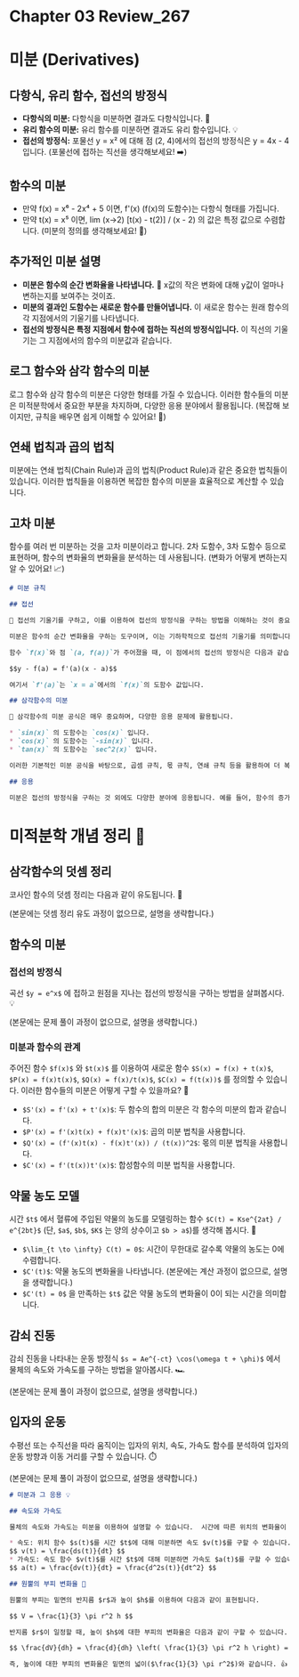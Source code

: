 # Chapter 03 Review_267

# 미분 (Derivatives)

## 다항식, 유리 함수, 접선의 방정식

* **다항식의 미분:** 다항식을 미분하면 결과도 다항식입니다.  🤔
* **유리 함수의 미분:** 유리 함수를 미분하면 결과도 유리 함수입니다. 💡
* **접선의 방정식:** 포물선 y = x² 에 대해 점 (2, 4)에서의 접선의 방정식은 y = 4x - 4 입니다.  (포물선에 접하는 직선을 생각해보세요! ➡️)

## 함수의 미분

* 만약 f(x) = x⁶ - 2x⁴ + 5 이면, f'(x) (f(x)의 도함수)는 다항식 형태를 가집니다.
* 만약 t(x) = x⁵ 이면, lim (x->2) [t(x) - t(2)] / (x - 2) 의 값은 특정 값으로 수렴합니다. (미분의 정의를 생각해보세요! 🧐)


## 추가적인 미분 설명

* **미분은 함수의 순간 변화율을 나타냅니다.**  🎢  x값의 작은 변화에 대해 y값이 얼마나 변하는지를 보여주는 것이죠.
* **미분의 결과인 도함수는 새로운 함수를 만들어냅니다.** 이 새로운 함수는 원래 함수의 각 지점에서의 기울기를 나타냅니다.
* **접선의 방정식은 특정 지점에서 함수에 접하는 직선의 방정식입니다.**  이 직선의 기울기는 그 지점에서의 함수의 미분값과 같습니다.


## 로그 함수와 삼각 함수의 미분

로그 함수와 삼각 함수의 미분은 다양한 형태를 가질 수 있습니다. 이러한 함수들의 미분은 미적분학에서 중요한 부분을 차지하며, 다양한 응용 분야에서 활용됩니다. (복잡해 보이지만, 규칙을 배우면 쉽게 이해할 수 있어요! 💪)


## 연쇄 법칙과 곱의 법칙

미분에는 연쇄 법칙(Chain Rule)과 곱의 법칙(Product Rule)과 같은 중요한 법칙들이 있습니다. 이러한 법칙들을 이용하면 복잡한 함수의 미분을 효율적으로 계산할 수 있습니다.


## 고차 미분

함수를 여러 번 미분하는 것을 고차 미분이라고 합니다.  2차 도함수, 3차 도함수 등으로 표현하며, 함수의 변화율의 변화율을 분석하는 데 사용됩니다. (변화가 어떻게 변하는지 알 수 있어요! 📈)

```markdown
# 미분 규칙

## 접선

🤔 접선의 기울기를 구하고, 이를 이용하여 접선의 방정식을 구하는 방법을 이해하는 것이 중요합니다.

미분은 함수의 순간 변화율을 구하는 도구이며, 이는 기하학적으로 접선의 기울기를 의미합니다.  주어진 점에서 함수의 도함수를 계산하면 해당 점에서의 접선의 기울기를 알 수 있습니다. ✨

함수 `f(x)`와 점 `(a, f(a))`가 주어졌을 때, 이 점에서의 접선의 방정식은 다음과 같습니다.

$$y - f(a) = f'(a)(x - a)$$

여기서 `f'(a)`는 `x = a`에서의 `f(x)`의 도함수 값입니다.  

## 삼각함수의 미분

📐 삼각함수의 미분 공식은 매우 중요하며, 다양한 응용 문제에 활용됩니다. 

* `sin(x)` 의 도함수는 `cos(x)` 입니다.
* `cos(x)` 의 도함수는 `-sin(x)` 입니다.
* `tan(x)` 의 도함수는 `sec^2(x)` 입니다.

이러한 기본적인 미분 공식을 바탕으로, 곱셈 규칙, 몫 규칙, 연쇄 규칙 등을 활용하여 더 복잡한 삼각함수의 도함수를 구할 수 있습니다. 💡

## 응용

미분은 접선의 방정식을 구하는 것 외에도 다양한 분야에 응용됩니다. 예를 들어, 함수의 증가 감소를 판별하거나, 최댓값과 최솟값을 구하는 데 사용될 수 있습니다. 또한, 물리학에서는 속도와 가속도를 계산하는 데 미분이 필수적으로 사용됩니다. 🚀
```

# 미적분학 개념 정리 📝

## 삼각함수의 덧셈 정리

코사인 함수의 덧셈 정리는 다음과 같이 유도됩니다. 🤔

(본문에는 덧셈 정리 유도 과정이 없으므로, 설명을 생략합니다.)

## 함수의 미분

### 접선의 방정식

곡선 `$y = e^x$` 에 접하고 원점을 지나는 접선의 방정식을 구하는 방법을 살펴봅시다. 💡

(본문에는 문제 풀이 과정이 없으므로, 설명을 생략합니다.)

### 미분과 함수의 관계

주어진 함수 `$f(x)$` 와 `$t(x)$` 를 이용하여 새로운 함수 `$S(x) = f(x) + t(x)$`, `$P(x) = f(x)t(x)$`, `$Q(x) = f(x)/t(x)$`, `$C(x) = f(t(x))$` 를 정의할 수 있습니다.  이러한 함수들의 미분은 어떻게 구할 수 있을까요? 🤔

* `$S'(x) = f'(x) + t'(x)$`:  두 함수의 합의 미분은 각 함수의 미분의 합과 같습니다.
* `$P'(x) = f'(x)t(x) + f(x)t'(x)$`: 곱의 미분 법칙을 사용합니다.
* `$Q'(x) = (f'(x)t(x) - f(x)t'(x)) / (t(x))^2$`: 몫의 미분 법칙을 사용합니다.
* `$C'(x) = f'(t(x))t'(x)$`: 합성함수의 미분 법칙을 사용합니다.


## 약물 농도 모델

시간 `$t$` 에서 혈류에 주입된 약물의 농도를 모델링하는 함수 `$C(t) = Kse^{2at} / e^{2bt}$` (단, `$a$`, `$b$`, `$K$` 는 양의 상수이고 `$b > a$`)를 생각해 봅시다. 💉

* `$\lim_{t \to \infty} C(t) = 0$`: 시간이 무한대로 갈수록 약물의 농도는 0에 수렴합니다.
* `$C'(t)$`: 약물 농도의 변화율을 나타냅니다. (본문에는 계산 과정이 없으므로, 설명을 생략합니다.)
* `$C'(t) = 0$` 을 만족하는 `$t$` 값은 약물 농도의 변화율이 0이 되는 시간을 의미합니다.


## 감쇠 진동

감쇠 진동을 나타내는 운동 방정식 `$s = Ae^{-ct} \cos(\omega t + \phi)$` 에서 물체의 속도와 가속도를 구하는 방법을 알아봅시다. 🏎️

(본문에는 문제 풀이 과정이 없으므로, 설명을 생략합니다.)


## 입자의 운동

수평선 또는 수직선을 따라 움직이는 입자의 위치, 속도, 가속도 함수를 분석하여 입자의 운동 방향과 이동 거리를 구할 수 있습니다. ⏱️

(본문에는 문제 풀이 과정이 없으므로, 설명을 생략합니다.)

```markdown
# 미분과 그 응용 💡

## 속도와 가속도

물체의 속도와 가속도는 미분을 이용하여 설명할 수 있습니다.  시간에 따른 위치의 변화율이 속도이고, 시간에 따른 속도의 변화율이 가속도입니다. 🤔

* 속도: 위치 함수 $s(t)$를 시간 $t$에 대해 미분하면 속도 $v(t)$를 구할 수 있습니다.
$$ v(t) = \frac{ds(t)}{dt} $$
* 가속도: 속도 함수 $v(t)$를 시간 $t$에 대해 미분하면 가속도 $a(t)$를 구할 수 있습니다.
$$ a(t) = \frac{dv(t)}{dt} = \frac{d^2s(t)}{dt^2} $$

## 원뿔의 부피 변화율 🍦

원뿔의 부피는 밑면의 반지름 $r$과 높이 $h$를 이용하여 다음과 같이 표현됩니다.

$$ V = \frac{1}{3} \pi r^2 h $$

반지름 $r$이 일정할 때, 높이 $h$에 대한 부피의 변화율은 다음과 같이 구할 수 있습니다.  $r$이 상수이므로 미분 과정에서 상수처럼 취급됩니다.

$$ \frac{dV}{dh} = \frac{d}{dh} \left( \frac{1}{3} \pi r^2 h \right) = \frac{1}{3} \pi r^2 \frac{dh}{dh} = \frac{1}{3} \pi r^2 $$

즉, 높이에 대한 부피의 변화율은 밑면의 넓이($\frac{1}{3} \pi r^2$)와 같습니다. 👍
```